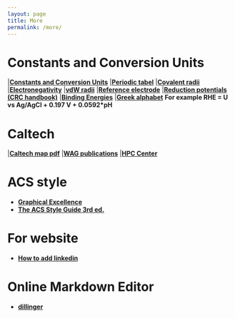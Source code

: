 ```yaml
---
layout: page
title: More
permalink: /more/
---
```


# Constants and Conversion Units
|[**Constants and Conversion Units**](http://web.utk.edu/~rcompton/constants)
|[**Periodic tabel**](http://www.rsc.org/periodic-table)
|[**Covalent radii**](http://pubs.rsc.org/en/Content/ArticleLanding/2008/DT/b801115j#!divAbstract)
|[**Electronegativity**](http://www.mikeblaber.org/oldwine/chm1045/notes/Bonding/Polarity/Bond05.htm)
|[**vdW radii**](http://periodictable.com/Properties/A/VanDerWaalsRadius.v.html)
|[**Reference electrode**](https://en.wikipedia.org/wiki/Reference_electrode)
|[**Reduction potentials (CRC handbook)**](http://folk.ntnu.no/andersty/2.%20Klasse/KJ1042%20Termodynamikk%20med%20lab/Lab/Oppgave%205%20-%20Standard%20reduksjonspotensial/Rapportfiler/E0.pdf)
|[**Binding Energies**](http://pubs.acs.org/doi/pdfplus/10.1021/acs.jpcc.6b06154)
|[**Greek alphabet**](http://www.omniglot.com/images/writing/classical_attic.gif)
**For example RHE = U vs Ag/AgCl + 0.197 V + 0.0592*pH**  
# **Caltech**
|[**Caltech map pdf**](http://s3-us-west-1.amazonaws.com/www-prod-storage.cloud.caltech.edu/Caltech_Map.pdf)
|[**WAG publications**](http://authors.library.caltech.edu/view/person-az/Goddard-W-A-III.html)
|[**HPC Center**](https://centers.hpc.mil/about/contact.html)

# **ACS style**
- [**Graphical Excellence**](http://pubs.acs.org/doi/pdfplus/10.1021/jz500997e)
- [**The ACS Style Guide 3rd ed.**](http://pubs.acs.org/isbn/9780841239999)

# **For website**
- [**How to add linkedin**](https://blog.r3bl.me/en/simple-social-media-links-jekyll/)

# **Online Markdown Editor**
- [**dillinger**](http://dillinger.io/)

